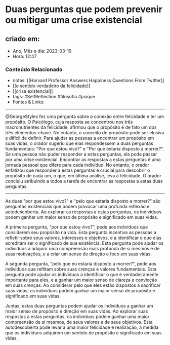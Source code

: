 # Duas perguntas que podem prevenir ou mitigar uma crise existencial

## criado em: 

- Ano, Mês e dia: 2023-03-19
- Hora: 12:47

### Conteúdo Relacionado

- notas: [[Harvard Professor Answers Happiness Questions From Twitter]]
- [[o sentido verdadeiro da felicidade]]
- [[crise existencial]]
- tags: #SelfReflection #filosofia #psique 
- Fontes & Links: 
---

@GeorgeStyles fez uma pergunta sobre a conexão entre felicidade e ter um propósito. O Psicólogo, cuja resposta se concentrou nos três macronutrientes da felicidade, afirmou que o propósito é de fato um dos três elementos-chave. No entanto, o conceito de propósito pode ser elusivo e difícil de definir. Para ajudar as pessoas a encontrar um propósito em suas vidas, o orador sugeriu que elas respondessem a duas perguntas fundamentais: "Por que estou vivo?" e "Por que estaria disposto a morrer?". Se uma pessoa não puder responder a estas perguntas, ela pode passar por uma crise existencial. Encontrar as respostas a estas perguntas é uma jornada pessoal que difere para cada indivíduo. No entanto, o orador enfatizou que responder a estas perguntas é crucial para descobrir o propósito de cada um, o que, em última análise, leva à felicidade. O orador concluiu atribuindo a todos a tarefa de encontrar as respostas a estas duas perguntas.

---

As duas "por que estou vivo?" e "pelo que estaria disposto a morrer?" são perguntas existenciais que podem provocar uma profunda reflexão e autodescoberta. Ao explorar as respostas a estas perguntas, os indivíduos podem ganhar um maior senso de propósito e significado em suas vidas.

A primeira pergunta, "por que estou vivo?", pede aos indivíduos que considerem seu propósito na vida. Esta pergunta incentiva as pessoas a refletir sobre seus valores, interesses e objetivos, e a identificar o que elas acreditam ser o significado de sua existência. Esta pergunta pode ajudar os indivíduos a adquirir uma compreensão mais profunda de si mesmos e de suas motivações, e a criar um senso de direção e foco em suas vidas.

A segunda pergunta, "pelo que eu estaria disposto a morrer?", pede aos indivíduos que reflitam sobre suas crenças e valores fundamentais. Esta pergunta pode ajudar os indivíduos a identificar o que é verdadeiramente importante para eles, e a ganhar um maior senso de clareza e convicção em suas crenças. Ao considerar pelo que eles estão dispostos a sacrificar suas vidas, os indivíduos podem ganhar um maior senso de propósito e significado em suas vidas.

Juntas, estas duas perguntas podem ajudar os indivíduos a ganhar um maior senso de propósito e direção em suas vidas. Ao explorar suas respostas a estas perguntas, os indivíduos podem ganhar uma maior compreensão de si mesmos, de seus valores e de seus objetivos. Esta autodescoberta pode levar a uma maior felicidade e realização, à medida que os indivíduos adquirem um sentido de propósito e significado em suas vidas.